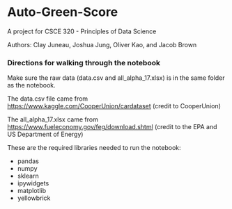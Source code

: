 # Auto-Green-Score
A project for CSCE 320 - Principles of Data Science

Authors: Clay Juneau, Joshua Jung, Oliver Kao, and Jacob Brown

### Directions for walking through the notebook

Make sure the raw data (data.csv and all_alpha_17.xlsx) is in the same folder as the notebook.

The data.csv file came from https://www.kaggle.com/CooperUnion/cardataset (credit to CooperUnion)

The all_alpha_17.xlsx came from https://www.fueleconomy.gov/feg/download.shtml (credit to the EPA and US Department of Energy)

These are the required libraries needed to run the notebook:
* pandas
* numpy
* sklearn
* ipywidgets
* matplotlib
* yellowbrick
